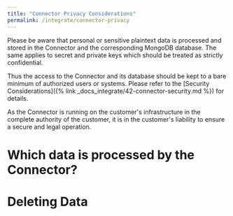 ```yaml
---
title: "Connector Privacy Considerations"
permalink: /integrate/connector-privacy
---
```


Please be aware that personal or sensitive plaintext data is processed and stored in the Connector and the corresponding MongoDB database. The same applies to secret and private keys which should be treated as strictly confidential.

Thus the access to the Connector and its database should be kept to a bare minimum of authorized users or systems. Please refer to the [Security Considerations]({% link _docs_integrate/42-connector-security.md %}) for details.

As the Connector is running on the customer's infrastructure in the complete authority of the customer, it is in the customer's liability to ensure a secure and legal operation.

# Which data is processed by the Connector?

# Deleting Data

